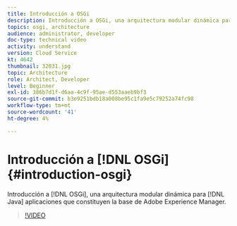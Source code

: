 ```yaml
---
title: Introducción a OSGi
description: Introducción a OSGi, una arquitectura modular dinámica para aplicaciones Java que es la base de Adobe Experience Manager.
topics: osgi, architecture
audience: administrator, developer
doc-type: technical video
activity: understand
version: Cloud Service
kt: 4642
thumbnail: 32031.jpg
topic: Architecture
role: Architect, Developer
level: Beginner
exl-id: 386b7d1f-d6aa-4c9f-95ae-d553aaeb9bf3
source-git-commit: b3e9251bdb18a008be95c1fa9e5c79252a74fc98
workflow-type: tm+mt
source-wordcount: '41'
ht-degree: 4%

---
```


# Introducción a [!DNL OSGi] {#introduction-osgi}

Introducción a [!DNL OSGi], una arquitectura modular dinámica para [!DNL Java] aplicaciones que constituyen la base de Adobe Experience Manager.

>[!VIDEO](https://video.tv.adobe.com/v/32031?quality=12&learn=on)
